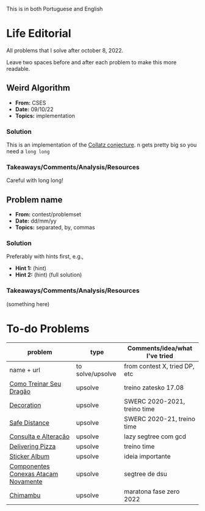 This is in both Portuguese and English

# Life Editorial
All problems that I solve after october 8, 2022.

Leave two spaces before and after each problem to make this more readable.


## Weird Algorithm
- **From:** CSES
- **Date:** 09/10/22
- **Topics:** implementation
### Solution
This is an implementation of the [Collatz conjecture](https://en.wikipedia.org/wiki/Collatz_conjecture).
n gets pretty big so you need a `long long`
### Takeaways/Comments/Analysis/Resources
Careful with long long!


## Problem name
- **From:** contest/problemset
- **Date:** dd/mm/yy
- **Topics:** separated, by, commas
### Solution
Preferably with hints first, e.g.,
- **Hint 1:** (hint)
- **Hint 2:** (hint)
(full solution)
### Takeaways/Comments/Analysis/Resources
(something here)

# To-do Problems
problem | type | Comments/idea/what I've tried
---|---|---
name + url | to solve/upsolve | from contest X, tried DP, etc
[Como Treinar Seu Dragão](https://www.beecrowd.com.br/judge/pt/problems/view/1851) | upsolve | treino zatesko 17.08
[Decoration](https://codeforces.com/gym/103081/problem/G) | upsolve | SWERC 2020-2021, treino time
[Safe Distance](https://codeforces.com/gym/103081/problem/C) | upsolve | SWERC 2020-21, treino time
[Consulta e Alteração](https://www.beecrowd.com.br/judge/pt/problems/view/3306?) | upsolve | lazy segtree com gcd
[Delivering Pizza](https://codeforces.com/gym/103274/problem/D) | upsolve | treino time
[Sticker Album](https://codeforces.com/gym/102861/problem/A) | upsolve | ideia importante
[Componentes Conexas Atacam Novamente](https://codeforces.com/gym/102020/problem/C) | upsolve | segtree de dsu
[Chimambu](https://www.beecrowd.com.br/judge/pt/challenges/view/685/3) | upsolve | maratona fase zero 2022
